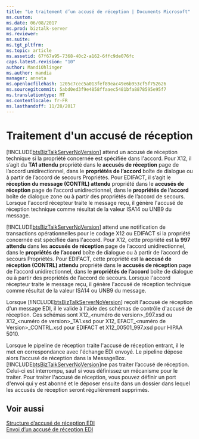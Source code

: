 ```yaml
---
title: "Le traitement d’un accusé de réception | Documents Microsoft"
ms.custom: 
ms.date: 06/08/2017
ms.prod: biztalk-server
ms.reviewer: 
ms.suite: 
ms.tgt_pltfrm: 
ms.topic: article
ms.assetid: 67f67a95-7368-40c2-a162-6ffc9de076fc
caps.latest.revision: "10"
author: MandiOhlinger
ms.author: mandia
manager: anneta
ms.openlocfilehash: 1205c7cec5a013fef89eac49e6b953cf5f752626
ms.sourcegitcommit: 5abd0ed3f9e4858ffaaec5481bfa8878595e95f7
ms.translationtype: MT
ms.contentlocale: fr-FR
ms.lasthandoff: 11/28/2017
---
```

# <a name="processing-a-received-acknowledgment"></a>Traitement d'un accusé de réception
[!INCLUDE[btsBizTalkServerNoVersion](../includes/btsbiztalkservernoversion-md.md)] attend un accusé de réception technique si la propriété concernée est spécifiée dans l'accord. Pour X12, il s’agit du **TA1 attendu** propriété dans le **accusés de réception** page de l’accord unidirectionnel, dans le **propriétés de l’accord** boîte de dialogue ou à partir de l’accord de secours Propriétés. Pour EDIFACT, il s’agit le **réception du message (CONTRL) attendu** propriété dans le **accusés de réception** page de l’accord unidirectionnel, dans le **propriétés de l’accord** boîte de dialogue zone ou à partir des propriétés de l’accord de secours. Lorsque l'accord récepteur traite le message reçu, il génère l'accusé de réception technique comme résultat de la valeur ISA14 ou UNB9 du message.  
  
 [!INCLUDE[btsBizTalkServerNoVersion](../includes/btsbiztalkservernoversion-md.md)] attend une notification de transactions opérationnelles pour le codage X12 ou EDIFACT si la propriété concernée est spécifiée dans l'accord. Pour X12, cette propriété est la **997 attendu** dans les **accusés de réception** page de l’accord unidirectionnel, dans le **propriétés de l’accord** boîte de dialogue ou à partir de l’accord de secours Propriétés. Pour EDIFACT, cette propriété est la **accusé de réception (CONTRL) attendu** propriété dans le **accusés de réception** page de l’accord unidirectionnel, dans le **propriétés de l’accord** boîte de dialogue ou à partir des propriétés de l’accord de secours. Lorsque l'accord récepteur traite le message reçu, il génère l'accusé de réception technique comme résultat de la valeur ISA14 ou UNB9 du message.  
  
 Lorsque [!INCLUDE[btsBizTalkServerNoVersion](../includes/btsbiztalkservernoversion-md.md)] reçoit l'accusé de réception d'un message EDI, il le valide à l'aide des schémas de contrôle d'accusé de réception. Ces schémas sont X12_\<numéro de version\>_997.xsd ou X12\_\<numéro de version\>_TA1.xsd pour X12, EFACT\_\<numéro de Version\>_CONTRL.xsd pour EDIFACT et X12_00501_997.xsd pour HIPAA 5010.  
  
 Lorsque le pipeline de réception traite l'accusé de réception entrant, il le met en correspondance avec l'échange EDI envoyé. Le pipeline dépose alors l’accusé de réception dans la MessageBox. [!INCLUDE[btsBizTalkServerNoVersion](../includes/btsbiztalkservernoversion-md.md)]ne pas traiter l’accusé de réception. Celui-ci est interrompu, sauf si vous définissez un mécanisme pour le traiter. Pour traiter l'accusé de réception, vous pouvez définir un port d'envoi qui y est abonné et le déposer ensuite dans un dossier dans lequel les accusés de réception seront régulièrement supprimés.  
  
## <a name="see-also"></a>Voir aussi  
 [Structure d’accusé de réception EDI](../core/edi-acknowledgment-structure.md)   
 [Envoi d’un accusé de réception EDI](../core/sending-an-edi-acknowledgment.md)